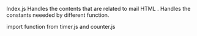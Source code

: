 Index.js
Handles the contents that are related to mail HTML .
Handles the constants neeeded by different function.

import function from timer.js and counter.js
